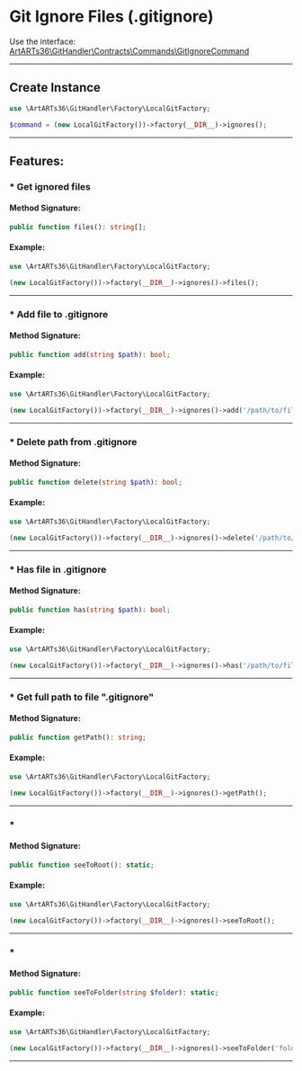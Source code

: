 # Git Ignore Files (.gitignore)

Use the interface: [ArtARTs36\GitHandler\Contracts\Commands\GitIgnoreCommand](/Users/artem/PhpstormProjects/artarts36/libraries/git/src/Contracts/Commands/GitIgnoreCommand.php)

---

## Create Instance

```php
use \ArtARTs36\GitHandler\Factory\LocalGitFactory;

$command = (new LocalGitFactory())->factory(__DIR__)->ignores();
```

---

## Features:

### * Get ignored files

#### Method Signature:

```php
public function files(): string[];
```

#### Example:

```php
use \ArtARTs36\GitHandler\Factory\LocalGitFactory;

(new LocalGitFactory())->factory(__DIR__)->ignores()->files();
```

---
### * Add file to .gitignore

#### Method Signature:

```php
public function add(string $path): bool;
```

#### Example:

```php
use \ArtARTs36\GitHandler\Factory\LocalGitFactory;

(new LocalGitFactory())->factory(__DIR__)->ignores()->add('/path/to/file');
```

---
### * Delete path from .gitignore

#### Method Signature:

```php
public function delete(string $path): bool;
```

#### Example:

```php
use \ArtARTs36\GitHandler\Factory\LocalGitFactory;

(new LocalGitFactory())->factory(__DIR__)->ignores()->delete('/path/to/file');
```

---
### * Has file in .gitignore

#### Method Signature:

```php
public function has(string $path): bool;
```

#### Example:

```php
use \ArtARTs36\GitHandler\Factory\LocalGitFactory;

(new LocalGitFactory())->factory(__DIR__)->ignores()->has('/path/to/file');
```

---
### * Get full path to file ".gitignore"

#### Method Signature:

```php
public function getPath(): string;
```

#### Example:

```php
use \ArtARTs36\GitHandler\Factory\LocalGitFactory;

(new LocalGitFactory())->factory(__DIR__)->ignores()->getPath();
```

---
### * 

#### Method Signature:

```php
public function seeToRoot(): static;
```

#### Example:

```php
use \ArtARTs36\GitHandler\Factory\LocalGitFactory;

(new LocalGitFactory())->factory(__DIR__)->ignores()->seeToRoot();
```

---
### * 

#### Method Signature:

```php
public function seeToFolder(string $folder): static;
```

#### Example:

```php
use \ArtARTs36\GitHandler\Factory\LocalGitFactory;

(new LocalGitFactory())->factory(__DIR__)->ignores()->seeToFolder('folder-test');
```

---
